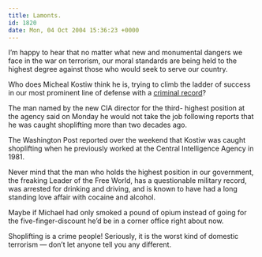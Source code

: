 ```yaml
---
title: Lamonts.
id: 1820
date: Mon, 04 Oct 2004 15:36:23 +0000
---
```


I’m happy to hear that no matter what new and monumental dangers we face in the war on terrorism, our moral standards are being held to the highest degree against those who would seek to serve our country.  

Who does Micheal Kostiw think he is, trying to climb the ladder of success in our most prominent line of defense with a [criminal record](http://www.reuters.com/newsArticle.jhtml?type=domesticNews&storyID=6408895)?



<div class="quote">The man named by the new CIA director for the third- highest position at the agency said on Monday he would not take the job following reports that he was caught shoplifting more than two decades ago.  

The Washington Post reported over the weekend that Kostiw was caught shoplifting when he previously worked at the Central Intelligence Agency in 1981.</div>Never mind that the man who holds the highest position in our government, the freaking Leader of the Free World, has a questionable military record, was arrested for drinking and driving, and is known to have had a long standing love affair with cocaine and alcohol.  

Maybe if Michael had only smoked a pound of opium instead of going for the five-finger-discount he’d be in a corner office right about now.  

Shoplifting is a crime people! Seriously, it is the worst kind of domestic terrorism — don’t let anyone tell you any different.





